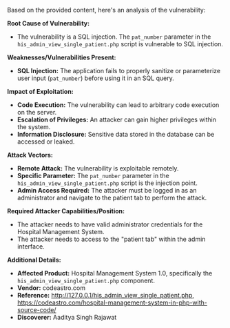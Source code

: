 Based on the provided content, here's an analysis of the vulnerability:

**Root Cause of Vulnerability:**
*   The vulnerability is a SQL injection. The `pat_number` parameter in the `his_admin_view_single_patient.php` script is vulnerable to SQL injection.

**Weaknesses/Vulnerabilities Present:**
*   **SQL Injection:** The application fails to properly sanitize or parameterize user input (`pat_number`) before using it in an SQL query.

**Impact of Exploitation:**
*   **Code Execution:** The vulnerability can lead to arbitrary code execution on the server.
*   **Escalation of Privileges:** An attacker can gain higher privileges within the system.
*   **Information Disclosure:** Sensitive data stored in the database can be accessed or leaked.

**Attack Vectors:**
*   **Remote Attack:** The vulnerability is exploitable remotely.
*   **Specific Parameter:** The `pat_number` parameter in the `his_admin_view_single_patient.php` script is the injection point.
*   **Admin Access Required:** The attacker must be logged in as an administrator and navigate to the patient tab to perform the attack.

**Required Attacker Capabilities/Position:**
*   The attacker needs to have valid administrator credentials for the Hospital Management System.
*   The attacker needs to access to the "patient tab" within the admin interface.

**Additional Details:**

*   **Affected Product:** Hospital Management System 1.0, specifically the `his_admin_view_single_patient.php` component.
*   **Vendor:** codeastro.com
*   **Reference:** http://127.0.0.1/his_admin_view_single_patient.php, https://codeastro.com/hospital-management-system-in-php-with-source-code/
*   **Discoverer:** Aaditya Singh Rajawat